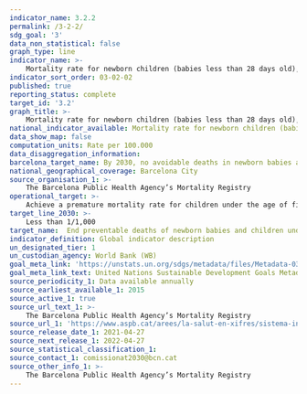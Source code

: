 ```yaml
---
indicator_name: 3.2.2
permalink: /3-2-2/
sdg_goal: '3'
data_non_statistical: false
graph_type: line
indicator_name: >-
    Mortality rate for newborn children (babies less than 28 days old), for every 1,000 children born alive
indicator_sort_order: 03-02-02
published: true
reporting_status: complete
target_id: '3.2'
graph_title: >-
    Mortality rate for newborn children (babies less than 28 days old), for every 1,000 children born alive
national_indicator_available: Mortality rate for newborn children (babies less than 28 days old), for every 1,000 children born alive
data_show_map: false
computation_units: Rate per 100.000
data_disaggregation_information:
barcelona_target_name: By 2030, no avoidable deaths in newborn babies and children under the age of five
national_geographical_coverage: Barcelona City 
source_organisation_1: >-
    The Barcelona Public Health Agency’s Mortality Registry 
operational_target: >-
    Achieve a premature mortality rate for children under the age of five of less than 35/100,000 and the mortality rate for newborn children of less than 1/1,000
target_line_2030: >-
    Less than 1/1,000 
target_name:  End preventable deaths of newborn babies and children under the age of 5, with all countries aiming to reduce the neonatal mortality rate to at least as low as 12 out of every 1,000 live births, and under-5 mortality to at least as low as 25 out of every 1,000 live births
indicator_definition: Global indicator description
un_designated_tier: 1
un_custodian_agency: World Bank (WB)
goal_meta_link: 'https://unstats.un.org/sdgs/metadata/files/Metadata-03-02-02.pdf'
goal_meta_link_text: United Nations Sustainable Development Goals Metadata (pdf 894kB)
source_periodicity_1: Data available annually
source_earliest_available_1: 2015
source_active_1: true
source_url_text_1: >-
    The Barcelona Public Health Agency’s Mortality Registry 
source_url_1: 'https://www.aspb.cat/arees/la-salut-en-xifres/sistema-informacio-mortalitat/'
source_release_date_1: 2021-04-27
source_next_release_1: 2022-04-27
source_statistical_classification_1: 
source_contact_1: comissionat2030@bcn.cat
source_other_info_1: >-
    The Barcelona Public Health Agency’s Mortality Registry 
---
```


